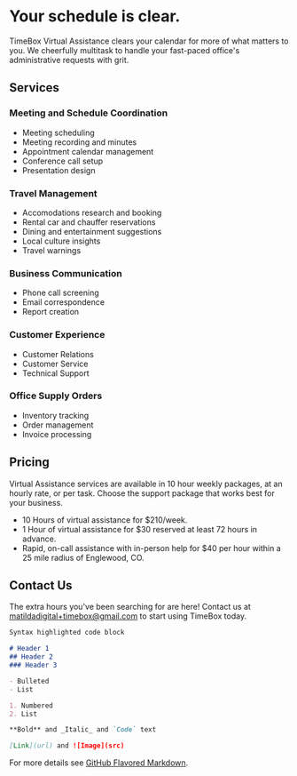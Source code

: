 # Your schedule is clear.

TimeBox Virtual Assistance clears your calendar for more of what matters to you. We cheerfully multitask to handle your fast-paced office's administrative requests with grit. 

## Services

### Meeting and Schedule Coordination
- Meeting scheduling
- Meeting recording and minutes
- Appointment calendar management
- Conference call setup
- Presentation design

### Travel Management
- Accomodations research and booking
- Rental car and chauffer reservations
- Dining and entertainment suggestions
- Local culture insights
- Travel warnings

### Business Communication
- Phone call screening
- Email correspondence
- Report creation

### Customer Experience
- Customer Relations
- Customer Service
- Technical Support

### Office Supply Orders
- Inventory tracking
- Order management
- Invoice processing

## Pricing
Virtual Assistance services are available in 10 hour weekly packages, at an hourly rate, or per task. Choose the support package that works best for your business.

- 10 Hours of virtual assistance for $210/week.
- 1 Hour of virtual assistance for $30 reserved at least 72 hours in advance.
- Rapid, on-call assistance with in-person help for $40 per hour within a 25 mile radius of Englewood, CO.

## Contact Us
The extra hours you've been searching for are here! Contact us at matildadigital+timebox@gmail.com to start using TimeBox today. 

```markdown
Syntax highlighted code block

# Header 1
## Header 2
### Header 3

- Bulleted
- List

1. Numbered
2. List

**Bold** and _Italic_ and `Code` text

[Link](url) and ![Image](src)
```

For more details see [GitHub Flavored Markdown](https://guides.github.com/features/mastering-markdown/).

